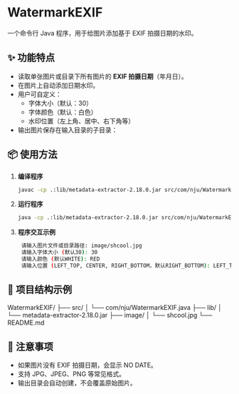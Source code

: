 # WatermarkEXIF

一个命令行 Java 程序，用于给图片添加基于 EXIF 拍摄日期的水印。

## ✨ 功能特点
- 读取单张图片或目录下所有图片的 **EXIF 拍摄日期**（年月日）。
- 在图片上自动添加日期水印。
- 用户可自定义：
  - 字体大小（默认：30）
  - 字体颜色（默认：白色）
  - 水印位置（左上角、居中、右下角等）
- 输出图片保存在输入目录的子目录：


## 📦 使用方法

1. **编译程序**
   ```bash
   javac -cp .:lib/metadata-extractor-2.18.0.jar src/com/nju/WatermarkEXIF.java
2. **运行程序**
   ```bash
   java -cp .:lib/metadata-extractor-2.18.0.jar src/com/nju/WatermarkEXIF
3. **程序交互示例**
   ```bash
    请输入图片文件或目录路径: image/shcool.jpg
    请输入字体大小 (默认30): 30
    请输入颜色 (默认WHITE): RED
    请输入位置 (LEFT_TOP, CENTER, RIGHT_BOTTOM，默认RIGHT_BOTTOM): LEFT_TOP

## 📂 项目结构示例
WatermarkEXIF/
├── src/
│   └── com/nju/WatermarkEXIF.java
├── lib/
│   └── metadata-extractor-2.18.0.jar
├── image/
│   └── shcool.jpg
└── README.md

## 📝 注意事项
- 如果图片没有 EXIF 拍摄日期，会显示 NO DATE。
- 支持 JPG、JPEG、PNG 等常见格式。
- 输出目录会自动创建，不会覆盖原始图片。
